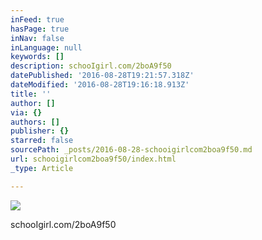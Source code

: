 ```yaml
---
inFeed: true
hasPage: true
inNav: false
inLanguage: null
keywords: []
description: schooIgirl.com/2boA9f50
datePublished: '2016-08-28T19:21:57.318Z'
dateModified: '2016-08-28T19:16:18.913Z'
title: ''
author: []
via: {}
authors: []
publisher: {}
starred: false
sourcePath: _posts/2016-08-28-schooigirlcom2boa9f50.md
url: schooigirlcom2boa9f50/index.html
_type: Article

---
```

![](https://the-grid-user-content.s3-us-west-2.amazonaws.com/3d27fb59-8e58-40b8-94e4-3ec694f22136.jpg)

schooIgirl.com/2boA9f50